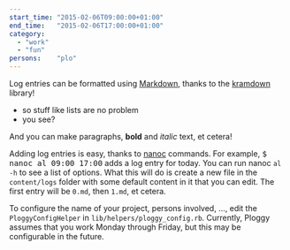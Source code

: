 ```yaml
---
start_time: "2015-02-06T09:00:00+01:00"
end_time:   "2015-02-06T17:00:00+01:00"
category:
  - "work"
  - "fun"
persons:    "plo"
---
```

Log entries can be formatted using 
[Markdown](http://daringfireball.net/projects/markdown/), thanks to the 
[kramdown](http://kramdown.gettalong.org/) library!

  - so stuff like lists are no problem
  - you see?

And you can make paragraphs, **bold** and *italic* text, et cetera!

Adding log entries is easy, thanks to [nanoc](http://nanoc.ws/) commands. For 
example, <kbd>$ <kbd>nanoc al 09:00 17:00</kbd></kbd> adds a log entry for today. You can 
run nanoc `al -h` to see a list of options. What this will do is create a new 
file in the `content/logs` folder with some default content in it that you can 
edit. The first entry will be `0.md`, then `1.md`, et cetera.

To configure the name of your project, persons involved, ..., edit the 
`PloggyConfigHelper` in `lib/helpers/ploggy_config.rb`. Currently, Ploggy 
assumes that you work Monday through Friday, but this may be configurable in the 
future.
